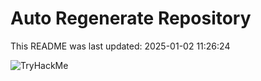 # Auto Regenerate Repository

This README was last updated: 2025-01-02 11:26:24

 ![TryHackMe](https://tryhackme.com/badge/533634)